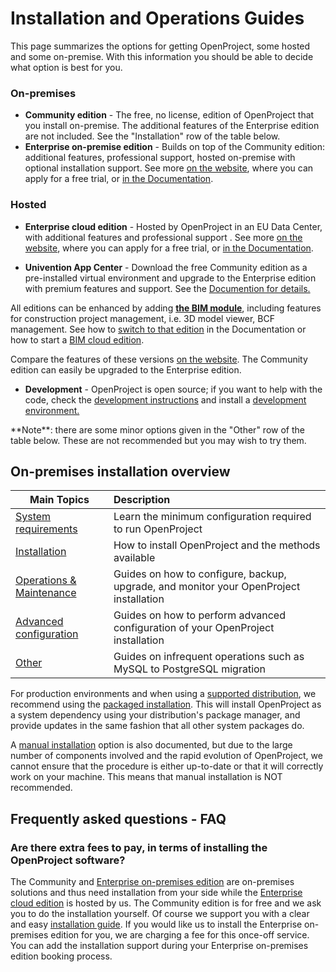 # Installation and Operations Guides

This page summarizes the options for getting OpenProject, some hosted and some on-premise. With this information you should be able to decide what option is best for you.

### On-premises

* **Community edition** - The free, no license, edition of OpenProject that you install on-premise. The additional features of the Enterprise edition are not included. See the "Installation" row of the table below.
* **Enterprise on-premise edition** - Builds on top of the Community edition: additional features, professional support, hosted on-premise with optional installation support. See more [on the website](https://www.openproject.org/enterprise-edition/), where you can apply for a free trial, or [in the Documentation](../enterprise-edition-guide/).

### Hosted

* **Enterprise cloud edition** - Hosted by OpenProject in an EU Data Center, with additional features and professional support . See more [on the website](https://www.openproject.org/hosting/), where you can apply for a free trial, or [in the Documentation](../cloud-edition-guide/).

* **Univention App Center** - Download the free Community edition as a pre-installed virtual environment and upgrade to the Enterprise edition with premium features and support. See the [Documention for details.](installation/univention/)



All editions can be enhanced by adding **[the BIM module](https://www.openproject.org/bim-project-management/)**, including features for construction project management, i.e. 3D model viewer, BCF management. See how to [switch to that edition](changing-to-bim-edition) in the Documentation or how to start a [BIM cloud edition](https://start.openproject-edge.com/go/bim).

Compare the features of these versions [on the website](https://www.openproject.org/pricing/#compare). The Community edition can easily be upgraded to the Enterprise edition.

* **Development** - OpenProject is open source; if you want to help with the code, check the [development instructions](../development/) and install a [development environment.](../development/#additional-resources)

<div class="alert alert-info" role="alert">
**Note**: there are some minor options given in the "Other" row of the table below. These are not recommended but you may wish to try them.
</div>

## On-premises installation overview

| Main Topics | Description |
| ----------- | :---------- |
| [System requirements](system-requirements) | Learn the minimum configuration required to run OpenProject |
| [Installation](installation/) | How to install OpenProject and the methods available |
| [Operations & Maintenance](operation/) | Guides on how to configure, backup, upgrade, and monitor your OpenProject installation |
| [Advanced configuration](configuration/) | Guides on how to perform advanced configuration of your OpenProject installation |
| [Other](misc/) | Guides on infrequent operations such as MySQL to PostgreSQL migration |

For production environments and when using a [supported distribution](system-requirements), we recommend using the [packaged installation](installation/packaged/). This will install OpenProject as a system dependency using your distribution's package manager, and provide updates in the same fashion that all other system packages do.

A [manual installation](installation/manual) option is also documented, but due to the large number of components involved and the rapid evolution of OpenProject, we cannot ensure that the procedure is either up-to-date or that it will correctly work on your machine. This means that manual installation is NOT recommended.

## Frequently asked questions - FAQ

### Are there extra fees to pay, in terms of installing the OpenProject software?

The Community and [Enterprise on-premises edition](https://www.openproject.org/enterprise-edition/) are on-premises solutions and thus need installation from your side while the [Enterprise cloud edition](https://www.openproject.org/hosting/) is hosted by us. The Community edition is for free and we ask you to do the installation yourself. Of course we support you with a clear and easy [installation guide](https://www.openproject.org/download-and-installation/). If you would like us to install the Enterprise on-premises edition for you, we are charging a fee for this once-off service. You can add the installation support during your Enterprise on-premises edition booking process.
